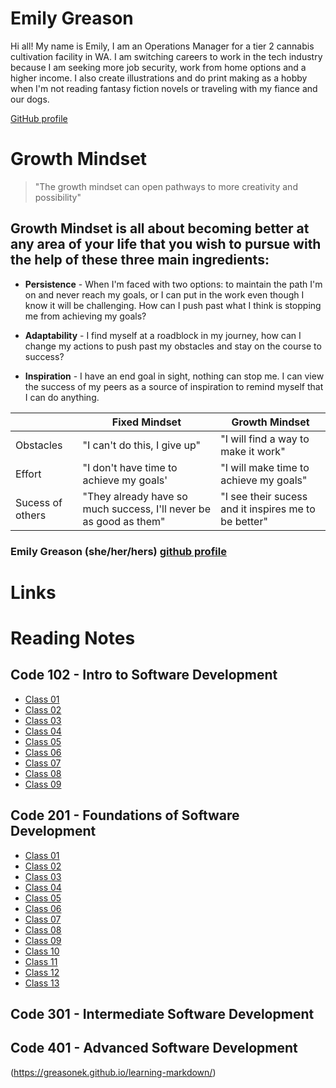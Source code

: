 # Emily Greason 

Hi all! My name is Emily, I am an Operations Manager for a tier 2 cannabis cultivation facility in WA. I am switching careers to work in the tech industry because I am seeking more job security, work from home options and a higher income. I also create illustrations and do print making as a hobby when I'm not reading fantasy fiction novels or traveling with my fiance and our dogs. 

[GitHub profile](https://github.com/greasonek)

# Growth Mindset

> "The growth mindset can open pathways to more creativity and possibility"

## Growth Mindset is all about becoming better at any area of your life that you wish to pursue with the help of these three main ingredients:

- **Persistence** - When I'm faced with two options: to maintain the path I'm on and never reach my goals, or I can put in the work even though I know it will be challenging. How can I push past what I think is stopping me from achieving my goals?

- **Adaptability** - I find myself at a roadblock in my journey, how can I change my actions to push past my obstacles and stay on the course to success?

- **Inspiration** - I have an end goal in sight, nothing can stop me. I can view the success of my peers as a source of inspiration to remind myself that I can do anything. 


|                |Fixed Mindset                          |Growth Mindset                         |
|----------------|-------------------------------|-----------------------------|
|Obstacles| "I can't do this, I give up"            |"I will find a way to make it work"            |
|Effort          |"I don't have time to achieve my goals'            |"I will make time to achieve my goals"            |
|Sucess of others          |"They already have so much success, I'll never be as good as them"|"I see their sucess and it inspires me to be better"|

### Emily Greason (she/her/hers) [github profile](https://github.com/greasonek)

# Links

# Reading Notes

## Code 102 - Intro to Software Development

- [Class 01](code-102/class-01)
- [Class 02](code-102/class-02)
- [Class 03](code-102/class-03)
- [Class 04](code-102/class-04)
- [Class 05](code-102/class-05)
- [Class 06](code-102/class-06)
- [Class 07](code-102/class-07)
- [Class 08](code-102/class-08)
- [Class 09](code-102/class-09)

## Code 201 - Foundations of Software Development

- [Class 01](code-201/class-01)
- [Class 02](code-201/class-02)
- [Class 03](code-201/class-03)
- [Class 04](code-201/class-04)
- [Class 05](code-201/class-05)
- [Class 06](code-201/class-06)
- [Class 07](code-201/class-07)
- [Class 08](code-201/class-08)
- [Class 09](code-201/class-09)
- [Class 10](code-201/class-10)
- [Class 11](code-201/class-11)
- [Class 12](code-201/class-12)
- [Class 13](code-201/class-13)

## Code 301 - Intermediate Software Development

## Code 401 - Advanced Software Development

(https://greasonek.github.io/learning-markdown/)
